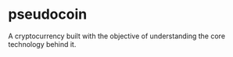 # pseudocoin
A cryptocurrency built with the objective of understanding the core technology behind it.
